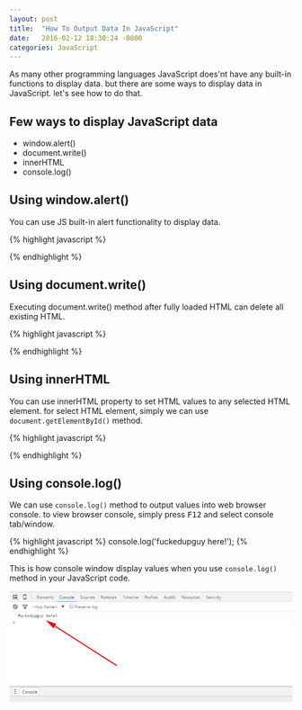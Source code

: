 ```yaml
---
layout: post
title:  "How To Output Data In JavaScript"
date:   2016-02-12 18:30:24 -0800
categories: JavaScript
---
```


As many other programming languages JavaScript does'nt have any built-in functions to display data. but there are some ways to display data in JavaScript. let's see how to do that.
<!--more-->

## Few ways to display JavaScript data

* window.alert()
* document.write()
* innerHTML
* console.log()

## Using window.alert()

You can use JS built-in alert functionality to display data.

{% highlight javascript %}
<script>
window.alert('fuckedupguy here!');
</script>
{% endhighlight %}

## Using document.write()

Executing document.write() method after fully loaded HTML can delete all existing HTML.

{% highlight javascript %}
<script>
document.write('fuckedupguy here!');
</script>
{% endhighlight %}

## Using innerHTML

You can use innerHTML property to set HTML values to any selected HTML element. for select HTML element, simply we can use <code>document.getElementById()</code> method. 

{% highlight javascript %}
<!DOCTYPE html>
<html>
<body>

<p id="box"></p>

<script>
document.getElementById("box").innerHTML = 'fuckedupguy here!';
</script>

</body>
</html>
{% endhighlight %}

## Using console.log()

We can use <code>console.log()</code> method to output values into web browser console. to view browser console, simply press <kbd>F12</kbd> and select console tab/window.

{% highlight javascript %}
console.log('fuckedupguy here!');
{% endhighlight %}

This is how console window display values when you use <code>console.log()</code> method in your JavaScript code.

<img src="assets/img/2016/feb/chrome_browser_console_window.jpg" alt="Chrome Web Browser Console Window">